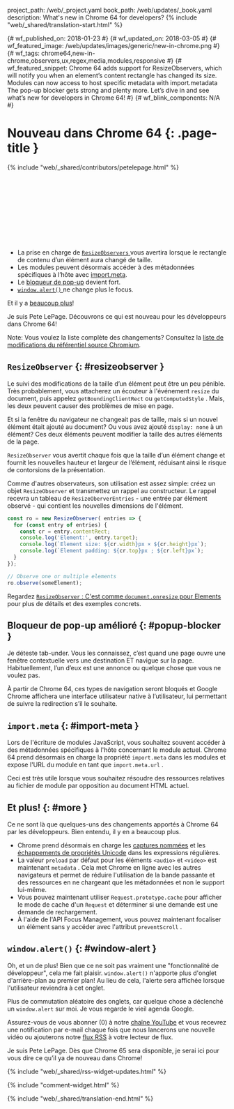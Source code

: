 project_path: /web/_project.yaml
book_path: /web/updates/_book.yaml
description: What's new in Chrome 64 for developers?
{% include "web/_shared/translation-start.html" %}

{# wf_published_on: 2018-01-23 #}
{# wf_updated_on: 2018-03-05 #}
{# wf_featured_image: /web/updates/images/generic/new-in-chrome.png #}
{# wf_tags: chrome64,new-in-chrome,observers,ux,regex,media,modules,responsive #}
{# wf_featured_snippet: Chrome 64 adds support for ResizeObservers, which will notify you when an element’s content rectangle has changed its size. Modules can now access to host specific metadata with import.metadata The pop-up blocker gets strong and plenty more. Let’s dive in and see what’s new for developers in Chrome 64! #}
{# wf_blink_components: N/A #}

# Nouveau dans Chrome 64 {: .page-title }

{% include "web/_shared/contributors/petelepage.html" %}

<div class="clearfix"></div>

<div class="video-wrapper">  <iframe class="devsite-embedded-youtube-video" data-video-id="y5sb-icqOyg"
          data-autohide="1" data-showinfo="0" frameborder="0" allowfullscreen>
  </iframe>
</div>

* La prise en charge de [`ResizeObservers` ](#resizeobserver) vous avertira lorsque le rectangle de contenu d’un élément aura changé de taille.
* Les modules peuvent désormais accéder à des métadonnées spécifiques à l’hôte avec [import.meta](#import-meta).
* Le [bloqueur de pop-up](#popup-blocker) devient fort.
* [`window.alert()` ](#window-alert) ne change plus le focus.

Et il y a [beaucoup plus](#more)!

Je suis Pete LePage. Découvrons ce qui est nouveau pour les développeurs dans Chrome 64!

<div class="clearfix"></div>

Note: Vous voulez la liste complète des changements? Consultez la [liste de modifications du référentiel source Chromium](https://chromium.googlesource.com/chromium/src/+log/63.0.3239.84..64.0.3282.140).

## `ResizeObserver` {: #resizeobserver }

Le suivi des modifications de la taille d’un élément peut être un peu pénible. Très probablement, vous attacherez un écouteur à l'événement `resize` du document, puis appelez `getBoundingClientRect` ou `getComputedStyle` . Mais, les deux peuvent causer des problèmes de mise en page.

Et si la fenêtre du navigateur ne changeait pas de taille, mais si un nouvel élément était ajouté au document? Ou vous avez ajouté `display: none` à un élément? Ces deux éléments peuvent modifier la taille des autres éléments de la page.

`ResizeObserver` vous avertit chaque fois que la taille d’un élément change et fournit les nouvelles hauteur et largeur de l’élément, réduisant ainsi le risque de contorsions de la présentation.

Comme d'autres observateurs, son utilisation est assez simple: créez un objet `ResizeObserver` et transmettez un rappel au constructeur. Le rappel recevra un tableau de `ResizeOberverEntries` - une entrée par élément observé - qui contient les nouvelles dimensions de l'élément.

```js
const ro = new ResizeObserver( entries => {
  for (const entry of entries) {
    const cr = entry.contentRect;
    console.log('Element:', entry.target);
    console.log(`Element size: ${cr.width}px × ${cr.height}px`);
    console.log(`Element padding: ${cr.top}px ; ${cr.left}px`);
  }
});

// Observe one or multiple elements
ro.observe(someElement);
```

Regardez [`ResizeObserver` : C'est comme `document.onresize` pour Elements](/web/updates/2016/10/resizeobserver) pour plus de détails et des exemples concrets.


## Bloqueur de pop-up amélioré {: #popup-blocker }

Je déteste tab-under. Vous les connaissez, c’est quand une page ouvre une fenêtre contextuelle vers une destination ET navigue sur la page. Habituellement, l’un d’eux est une annonce ou quelque chose que vous ne voulez pas.

À partir de Chrome 64, ces types de navigation seront bloqués et Google Chrome affichera une interface utilisateur native à l’utilisateur, lui permettant de suivre la redirection s’il le souhaite.


## `import.meta` {: #import-meta }

Lors de l'écriture de modules JavaScript, vous souhaitez souvent accéder à des métadonnées spécifiques à l'hôte concernant le module actuel. Chrome 64 prend désormais en charge la propriété `import.meta` dans les modules et expose l'URL du module en tant que `import.meta.url` .

Ceci est très utile lorsque vous souhaitez résoudre des ressources relatives au fichier de module par opposition au document HTML actuel.


## Et plus! {: #more }

Ce ne sont là que quelques-uns des changements apportés à Chrome 64 par les développeurs. Bien entendu, il y en a beaucoup plus.

* Chrome prend désormais en charge les [captures nommées](/web/updates/2017/07/upcoming-regexp-features#named_captures) et les [échappements de propriétés Unicode](/web/updates/2017/07/upcoming-regexp-features#unicode_property_escapes) dans les expressions régulières.
* La valeur `preload` par défaut pour les éléments `<audio>` et `<video>` est maintenant `metadata` . Cela met Chrome en ligne avec les autres navigateurs et permet de réduire l'utilisation de la bande passante et des ressources en ne chargeant que les métadonnées et non le support lui-même.
* Vous pouvez maintenant utiliser `Request.prototype.cache` pour afficher le mode de cache d'un `Request` et déterminer si une demande est une demande de rechargement.
* À l'aide de l'API Focus Management, vous pouvez maintenant focaliser un élément sans y accéder avec l'attribut `preventScroll` .

## `window.alert()` {: #window-alert }

Oh, et un de plus! Bien que ce ne soit pas vraiment une "fonctionnalité de développeur", cela me fait plaisir. `window.alert()` n'apporte plus d'onglet d'arrière-plan au premier plan! Au lieu de cela, l'alerte sera affichée lorsque l'utilisateur reviendra à cet onglet.

Plus de commutation aléatoire des onglets, car quelque chose a déclenché un `window.alert` sur moi. Je vous regarde le vieil agenda Google.


Assurez-vous de vous abonner (0) à notre [chaîne YouTube](https://goo.gl/6FP1a5) et vous recevrez une notification par e-mail chaque fois que nous lancerons une nouvelle vidéo ou ajouterons notre [flux RSS](https://www.youtube.com/user/ChromeDevelopers/) à votre lecteur de flux.


Je suis Pete LePage. Dès que Chrome 65 sera disponible, je serai ici pour vous dire ce qu’il ya de nouveau dans Chrome!

{% include "web/_shared/rss-widget-updates.html" %}

{% include "comment-widget.html" %}

{% include "web/_shared/translation-end.html" %}